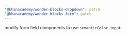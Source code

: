 ```yaml
---
"@khanacademy/wonder-blocks-dropdown": patch
"@khanacademy/wonder-blocks-form": patch
---
```


modify form field components to use `semanticColor.input`.
